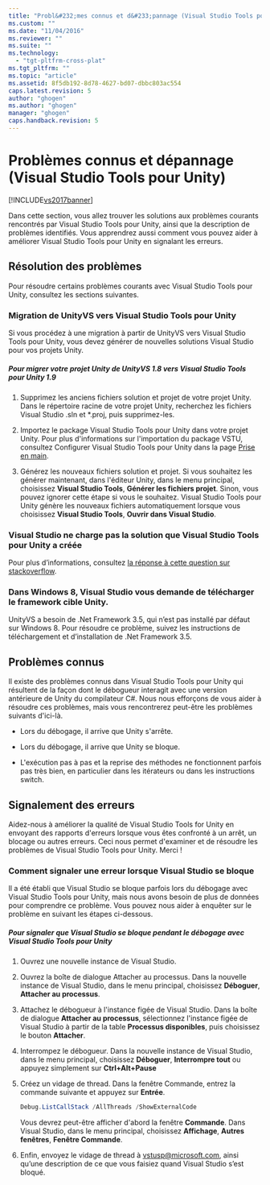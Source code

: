 ```yaml
---
title: "Probl&#232;mes connus et d&#233;pannage (Visual Studio Tools pour Unity) | Microsoft Docs"
ms.custom: ""
ms.date: "11/04/2016"
ms.reviewer: ""
ms.suite: ""
ms.technology: 
  - "tgt-pltfrm-cross-plat"
ms.tgt_pltfrm: ""
ms.topic: "article"
ms.assetid: 8f5db192-8d78-4627-bd07-dbbc803ac554
caps.latest.revision: 5
author: "ghogen"
ms.author: "ghogen"
manager: "ghogen"
caps.handback.revision: 5
---
```

# Probl&#232;mes connus et d&#233;pannage (Visual Studio Tools pour Unity)
[!INCLUDE[vs2017banner](../code-quality/includes/vs2017banner.md)]

Dans cette section, vous allez trouver les solutions aux problèmes courants rencontrés par Visual Studio Tools pour Unity, ainsi que la description de problèmes identifiés. Vous apprendrez aussi comment vous pouvez aider à améliorer Visual Studio Tools pour Unity en signalant les erreurs.  
  
## Résolution des problèmes  
 Pour résoudre certains problèmes courants avec Visual Studio Tools pour Unity, consultez les sections suivantes.  
  
### Migration de UnityVS vers Visual Studio Tools pour Unity  
 Si vous procédez à une migration à partir de UnityVS vers Visual Studio Tools pour Unity, vous devez générer de nouvelles solutions Visual Studio pour vos projets Unity.  
  
##### Pour migrer votre projet Unity de UnityVS 1.8 vers Visual Studio Tools pour Unity 1.9  
  
1.  Supprimez les anciens fichiers solution et projet de votre projet Unity. Dans le répertoire racine de votre projet Unity, recherchez les fichiers Visual Studio .sln et \*.proj, puis supprimez\-les.  
  
2.  Importez le package Visual Studio Tools pour Unity dans votre projet Unity. Pour plus d'informations sur l'importation du package VSTU, consultez Configurer Visual Studio Tools pour Unity dans la page [Prise en main](../cross-platform/getting-started-with-visual-studio-tools-for-unity.md).  
  
3.  Générez les nouveaux fichiers solution et projet. Si vous souhaitez les générer maintenant, dans l'éditeur Unity, dans le menu principal, choisissez **Visual Studio Tools**, **Générer les fichiers projet**. Sinon, vous pouvez ignorer cette étape si vous le souhaitez. Visual Studio Tools pour Unity génère les nouveaux fichiers automatiquement lorsque vous choisissez **Visual Studio Tools**, **Ouvrir dans Visual Studio**.  
  
### Visual Studio ne charge pas la solution que Visual Studio Tools pour Unity a créée  
 Pour plus d’informations, consultez [la réponse à cette question sur stackoverflow](http://stackoverflow.com/a/24035907/36702).  
  
### Dans Windows 8, Visual Studio vous demande de télécharger le framework cible Unity.  
 UnityVS a besoin de .Net Framework 3.5, qui n’est pas installé par défaut sur Windows 8. Pour résoudre ce problème, suivez les instructions de téléchargement et d’installation de .Net Framework 3.5.  
  
## Problèmes connus  
 Il existe des problèmes connus dans Visual Studio Tools pour Unity qui résultent de la façon dont le débogueur interagit avec une version antérieure de Unity du compilateur C\#. Nous nous efforçons de vous aider à résoudre ces problèmes, mais vous rencontrerez peut\-être les problèmes suivants d'ici\-là.  
  
-   Lors du débogage, il arrive que Unity s'arrête.  
  
-   Lors du débogage, il arrive que Unity se bloque.  
  
-   L'exécution pas à pas et la reprise des méthodes ne fonctionnent parfois pas très bien, en particulier dans les itérateurs ou dans les instructions switch.  
  
## Signalement des erreurs  
 Aidez\-nous à améliorer la qualité de Visual Studio Tools for Unity en envoyant des rapports d'erreurs lorsque vous êtes confronté à un arrêt, un blocage ou autres erreurs. Ceci nous permet d'examiner et de résoudre les problèmes de Visual Studio Tools pour Unity. Merci \!  
  
### Comment signaler une erreur lorsque Visual Studio se bloque  
 Il a été établi que Visual Studio se bloque parfois lors du débogage avec Visual Studio Tools pour Unity, mais nous avons besoin de plus de données pour comprendre ce problème. Vous pouvez nous aider à enquêter sur le problème en suivant les étapes ci\-dessous.  
  
##### Pour signaler que Visual Studio se bloque pendant le débogage avec Visual Studio Tools pour Unity  
  
1.  Ouvrez une nouvelle instance de Visual Studio.  
  
2.  Ouvrez la boîte de dialogue Attacher au processus. Dans la nouvelle instance de Visual Studio, dans le menu principal, choisissez **Déboguer**, **Attacher au processus**.  
  
3.  Attachez le débogueur à l'instance figée de Visual Studio. Dans la boîte de dialogue **Attacher au processus**, sélectionnez l'instance figée de Visual Studio à partir de la table **Processus disponibles**, puis choisissez le bouton **Attacher**.  
  
4.  Interrompez le débogueur. Dans la nouvelle instance de Visual Studio, dans le menu principal, choisissez **Déboguer**, **Interrompre tout** ou appuyez simplement sur **Ctrl\+Alt\+Pause**  
  
5.  Créez un vidage de thread. Dans la fenêtre Commande, entrez la commande suivante et appuyez sur **Entrée**.  
  
    ```powershell  
    Debug.ListCallStack /AllThreads /ShowExternalCode  
    ```  
  
     Vous devrez peut\-être afficher d'abord la fenêtre **Commande**. Dans Visual Studio, dans le menu principal, choisissez **Affichage**, **Autres fenêtres**, **Fenêtre Commande**.  
  
6.  Enfin, envoyez le vidage de thread à [vstusp@microsoft.com](mailto:vstusp@microsoft.com), ainsi qu’une description de ce que vous faisiez quand Visual Studio s’est bloqué.